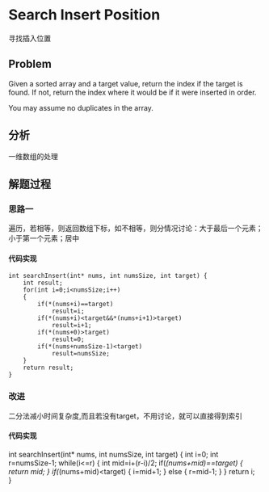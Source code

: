 # Search Insert Position
寻找插入位置
## Problem
Given a sorted array and a target value, return the index if the target is found. If not, return the index where it would be if it were inserted in order.

You may assume no duplicates in the array.
## 分析
一维数组的处理
## 解题过程
### 思路一
遍历，若相等，则返回数组下标，如不相等，则分情况讨论：大于最后一个元素；小于第一个元素；居中
#### 代码实现
```
int searchInsert(int* nums, int numsSize, int target) {
    int result;
    for(int i=0;i<numsSize;i++)
    {
        if(*(nums+i)==target)
            result=i;
        if(*(nums+i)<target&&*(nums+i+1)>target)
            result=i+1;
        if(*(nums+0)>target)
            result=0;
        if(*(nums+numsSize-1)<target)
            result=numsSize;
    }
    return result;
}
```
### 改进
二分法减小时间复杂度,而且若没有target，不用讨论，就可以直接得到索引
#### 代码实现
int searchInsert(int* nums, int numsSize, int target) {
    int i=0;
    int r=numsSize-1;
    while(i<=r)
    {
        int mid=i+(r-i)/2;
        if(*(nums+mid)==target)
        {
            return mid;
        }
        if(*(nums+mid)<target)
        {
            i=mid+1;
        }
        else 
        {
            r=mid-1;
        }
    }
    return i;    
}
